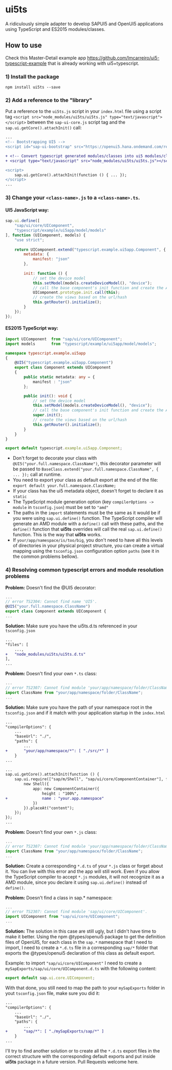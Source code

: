 # ui5ts

A ridiculously simple adapter to develop SAPUI5 and OpenUI5 applications using TypeScript and ES2015 modules/classes.


## How to use

Check this Master-Detail example app https://github.com/lmcarreiro/ui5-typescript-example that is already working with ui5+typescript.

### 1) Install the package

```
npm install ui5ts --save
```

### 2) Add a reference to the "library"

Put a reference to the `ui5ts.js` script in your `index.html` file using a script tag `<script src="node_modules/ui5ts/ui5ts.js" type="text/javascript"></script>` between the `sap-ui-core.js` script tag and the `sap.ui.getCore().attachInit()` call:

```diff
...
<!-- Bootstrapping UI5 -->
<script id="sap-ui-bootstrap" src="https://openui5.hana.ondemand.com/resources/sap-ui-core.js" ... ></script>

+ <!-- Convert typescript generated modules/classes into ui5 modules/classes -->
+ <script type="text/javascript" src="node_modules/ui5ts/ui5ts.js"></script>

<script>
    sap.ui.getCore().attachInit(function () { ... });
</script>
...
```

### 3) Change your `<class-name>.js` to a `<class-name>.ts`.

#### UI5 JavaScript way:
```javascript
sap.ui.define([
    "sap/ui/core/UIComponent",
    "typescript/example/ui5app/model/models"
], function (UIComponent, models) {
    "use strict";
    
    return UIComponent.extend("typescript.example.ui5app.Component", {
        metadata: {
            manifest: "json"
        },
        
        init: function () {
            // set the device model
            this.setModel(models.createDeviceModel(), "device");
            // call the base component's init function and create the App view
            UIComponent.prototype.init.call(this);
            // create the views based on the url/hash
            this.getRouter().initialize();
        }
    });
});
```

#### ES2015 TypeScript way:
```typescript
import UIComponent  from "sap/ui/core/UIComponent";
import models       from "typescript/example/ui5app/model/models";

namespace typescript.example.ui5app
{
    @UI5("typescript.example.ui5app.Component")
    export class Component extends UIComponent
    {
        public static metadata: any = {
            manifest : "json"
        };

        public init(): void {
            // set the device model
            this.setModel(models.createDeviceModel(), "device");
            // call the base component's init function and create the App view
            super.init();
            // create the views based on the url/hash
            this.getRouter().initialize();
        }
    }
}

export default typescript.example.ui5app.Component;
```

 - Don't forget to decorate your class with `@UI5("your.full.namespace.ClassName")`, this decorator parameter will be passed to `BaseClass.extend("your.full.namespace.ClassName", { ... });` call at runtime.
 - You need to export your class as default export at the end of the file: `export default your.full.namespace.ClassName;`
 - If your class has the ui5 metadata object, doesn't forget to declare it as `static`
 - The TypeScript module generation option (key `compilerOptions -> module` in `tsconfig.json`) must be set to `"amd"`
 - The paths in the `import` statements must be the same as it would be if you were using `sap.ui.define()` function. The TypeScript compiler will generate an AMD module with a `define()` call with these paths, and the `define()` function that **ui5ts** overrides will call the real `sap.ui.define()` function. This is the way that **ui5ts** works.
 - If `your/app/namespace/is/too/big`, you don't need to have all this levels of directories in your physical project structure, you can create a virtual mapping using the `tsconfig.json` configuration option `paths` (see it in the common problems bellow).

### 4) Resolving common typescript errors and module resolution problems

**Problem:** Doesn't find the @UI5 decorator:
```typescript
...
// error TS2304: Cannot find name 'UI5'.
@UI5("your.full.namespace.ClassName")
export class Component extends UIComponent {
...
```

**Solution:** Make sure you have the ui5ts.d.ts referenced in your `tsconfig.json`
```diff
...
"files": [
    ...,
+   "node_modules/ui5ts/ui5ts.d.ts"
],
...
```

**Problem:** Doesn't find your own `*.ts` class:
```typescript
...
// error TS2307: Cannot find module 'your/app/namespace/folder/ClassName'.
import ClassName from "your/app/namespace/folder/ClassName";
...
```

**Solution:** Make sure you have the path of your namespace root in the `tsconfig.json` and if it match with your application startup in the `index.html`
```diff
...
"compilerOptions": {
    ...
    "baseUrl": "./",
    "paths": {
        ...
+       "your/app/namespace/*": [ "./src/*" ]
    }
...
```
```diff
...
sap.ui.getCore().attachInit(function () {
    sap.ui.require(["sap/m/Shell", "sap/ui/core/ComponentContainer"], function (Shell, ComponentContainer) {
        new Shell({
            app: new ComponentContainer({
                height : "100%",
+               name : "your.app.namespace"
            })
        }).placeAt("content");
    });
});
...
```

**Problem:** Doesn't find your own `*.js` class:
```typescript
...
// error TS2307: Cannot find module 'your/app/namespace/folder/ClassName'.
import ClassName from "your/app/namespace/folder/ClassName";
...
```

**Solution:** Create a corresponding `*.d.ts` of your `*.js` class or forget about it. You can live with this error and the app will still work. Even if you allow the TypeScript compiler to accept `*.js` modules, it will not recognize it as a AMD module, since you declare it using `sap.ui.define()` instead of `define()`.


**Problem:** Doesn't find a class in sap.* namespace:
```typescript
...
// error TS2307: Cannot find module 'sap/ui/core/UIComponent'.
import UIComponent from "sap/ui/core/UIComponent";
...
```

**Solution:** The solution in this case are still ugly, but I didn't have time to make it better. Using the npm @types/openui5 package to get the definition files of OpenUI5, for each class in the `sap.*` namespace that I need to import, I need to create a `*.d.ts` file in a corresponding `sap/*` folder that exports the @types/openui5 declaration of this class as default export.

Example: to import `"sap/ui/core/UIComponent"` I need to create a `mySapExports/sap/ui/core/UIComponent.d.ts` with the following content:
```typescript
export default sap.ui.core.UIComponent;
```

With that done, you still need to map the path to your `mySapExports` folder in yout `tsconfig.json` file, make sure you did it:

```diff
...
"compilerOptions": {
    ...
    "baseUrl": "./",
    "paths": {
        ...
+       "sap/*": [ "./mySapExports/sap/*" ]
    }
...
```

I'll try to find another solution or to create all the `*.d.ts` export files in the correct structure with the corresponding default exports and put inside **ui5ts** package in a future version. Pull Requests welcome here.